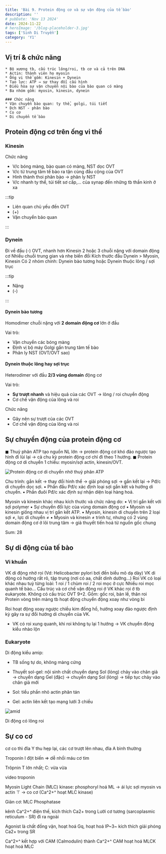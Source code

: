 ```yaml
---
title: 'Bài 9. Protein động cơ và sự vận động của tế bào'
description: ''
# pubDate: 'Nov 13 2024'
date: 2024-11-22
# heroImage: '/blog-placeholder-3.jpg'
tags: ['Sinh Di Truyền']
category: 'Y1'
---
```


<!-- ## Mục tiêu

1. Phân biệt cấu trúc, chức năng myosin, kinesin, dynein trong các hình thức
   vận động của tế bào
2. Phân tích sự hình thành sự vận động nội tại trong bào tương
3. Phân tích cơ chế vận động của tế bào eukaryote không có lông roi
4. Phân biệt cấu trúc phân tử và cơ chế chuyển động của lông (roi) giữa
   Prokaryote và Eukaryote
5. Phân biệt cấu trúc phân tử và cơ chế co cơ của tế bào cơ xương (cơ vân),
   cơ trơn và cơ tim
6. Áp dụng cơ chế co cơ tim ở mức phân tử để giải thích cơ chế bệnh sinh
   của bệnh cơ tim phì đại -->

## Vị trí & chức năng

```markmap
* Bộ xương tb, cấu trúc lông/roi, tb cơ và cả trên DNA
* Actin: thành viên họ myosin
* Ống vi thể gồm: Kinesin + Dynein
* Tạo lực: ATP → sự thay đổi cấu hình
* Điều hòa sự vận chuyển nội bào của bào quan có màng
* Ba nhóm gồm: myosin, kinesin, dynein
```

```markmap
### Chức năng
* Vận chuyển bào quan: ty thể, golgi, túi tiết
* Dch NST - phân bào
* Co cơ
* Di chuyển tế bào
```

## Protein động cơ trên ống vi thể

### Kinesin

Chức năng

* V/c bóng màng, bào quan có màng, NST dọc OVT
* V/c từ trung tâm tế bào ra tận cùng đầu cộng của OVT
* Hình thành thoi phân bào → phân ly NST
* V/c nhanh ty thể, túi tiết sơ cấp,... của synap đến những tb thần kinh ở xa

:::tip

* Liên quan chủ yếu đến OVT
* (+)
* Vận chuyển bảo quan

:::

### Dynein

Đi về đầu (-) OVT, nhanh hơn Kinesin
2 hoặc 3 chuỗi nặng với domain động cơ
Nhiều chuỗi trung gian và nhẹ biến đổi
Kích thước đầu Dynein > Myosin, Kinesin
Có 2 nhóm chính: Dynein bào tương hoặc Dynein thuộc lông / sợi trục

:::tip

* Nặng
* (-)

:::

#### Dynein bào tương

Homodimer chuỗi nặng với **2 domain động cơ** lớn ở đầu

Vai trò:

* Vận chuyển các bóng màng
* Định vị bộ máy Golgi gần trung tâm tế bào
* Phân ly NST (OVT/OVT sao)

#### Dynein thuộc lông hay sợi trục

Heterodimer với đầu **2/3 vùng domain** động cơ

Vai trò:

* **Sự trượt nhanh** và hiệu quả của các OVT → lông / roi chuyển động
* Cơ chế vận động của lông và roi

Chức năng

* Gây nên sự trượt của các OVT
* Cơ chế vận động của lông và roi

## Sự chuyển động của protein động cơ

◼ Thuỷ phân ATP tạo nguồn NL lớn → protein động cơ khó đảo ngược
tạo hình đi lùi lại → cả chu kỳ protein động cơ chỉ đi theo 1 hướng.
◼ Protein động cơ di chuyển 1 chiều: myosin/sợi actin, kinesin/OVT.

![Protein động cơ di chuyển nhờ thuỷ phân ATP](/sinh-10-vandongtb-dch.png)

Chu trình: gắn kết → thay đổi hình thể → giải phóng sợi → gắn
kết lại → Pđ/c di chuyển dọc sợi.
▪ Phần đầu Pđ/c xác định loại sợi gắn kết và hướng di chuyển.
▪ Phần đuôi Pđ/c xác định sự nhận diện loại hàng hoá.

Myosin và kinesin khác nhau kích thước và chức năng do:
▪ Vị trí gắn kết với sợi polymer
▪ Sự chuyển đổi lực của vùng domain động cơ
▪ Myosin và kinesin giống nhau vị trí gắn kết ATP.
▪ Myosin, kinesin di chuyển trên 2 loại sợi ≠, lực di chuyển ≠
▪ Myosin và kinesin ≠ trình tự, nhưng có 2 vùng domain động cơ
ở lõi trung tâm → giả thuyết tiến hoá từ nguồn gốc chung

<tr>
    <td colspan="2">Sum: 28</td>
</tr>

## Sự di động của tế bào

### Vi khuẩn

VK di động nhờ roi (Vd: Helicobacter pylori bơi đến biểu mô dạ dày)
VK di động có hướng rất rõ, tập trung (nơi có aa, chất dinh dưỡng…)
Roi VK có loại khác nhau tuỳ từng loài:
1 roi / 1 chùm roi / 2 roi mọc ở cực
Nhiều roi mọc quanh tế bào…
Cấu trúc và cơ chế vận động roi ở VK khác roi ở tb eukaryote.
Không có cấu trúc OVT 9+2. Gồm: gốc roi, bản lề, thân roi
Protein vòng trên màng tb hoạt động chuyển động xoay như vòng bi

Roi hoạt động xoay ngược chiều kim đồng hồ, hướng xoay đảo ngược định kỳ gây ra sự đổi hướng di chuyển của VK.

* VK có roi xung quanh, khi roi không tụ lại 1 hướng → VK
  chuyển động kiểu nhào lộn

### Eukaryote

Di động kiểu amip:

* TB sống tự do, không màng cứng

* Thuyết sol-gel: nội sinh chất chuyển dạng Sol (lỏng) chảy vào chân giả → chuyển dạng Gel (đặc) → chuyển dạng Sol (lỏng) → tiếp tục chảy vào chân giả mới

* Sol: tiểu phần nhỏ actin phân tán

* Gel: actin liên kết tạo mạng lưới 3 chiều

![amid](/sinhvandongtb-amid.png)

Di động có lông roi

## Sự co cơ

cơ co thì đĩa Y thu hẹp lại, các cơ trượt lên nhau, đĩa A bình thường

Troponin I đột biến $\Rightarrow$ dễ nhồi máu cơ tim

Trôpnin T lớn nhất; C: vừa vừa

video troponin

Myosin Light Chain (MLC) kinase: phosphoryl hoá ML → ái lực sợi myosin vs actin $\top$ → co cơ (Ca^2+^ hoạt MLC kinase)

Giản cơ: MLC Phosphatase

kênh Ca^2+^ điện thế, kích thích Ca2+ trong Lưới cơ tương (sarcoplasmic reticulum - SR) đi ra ngoài

Agonist là chất đồng vận, hoạt hoá Gq, hoạt hoá IP~3~ kích thích giải phóng Ca2+ trong SR

Ca^2+^ kết hợp với CAM (Calmodulin) thành Ca^2+^ CAM hoạt hoá MLCK hoạt hoá MLC

<!-- :::tip

Kinesin

Dyne

::: -->
